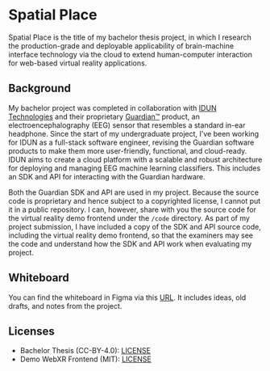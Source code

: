 # Spatial Place

Spatial Place is the title of my bachelor thesis project, in which I research the production-grade and deployable applicability of brain-machine interface technology via the cloud to extend human-computer interaction for web-based virtual reality applications.

## Background

My bachelor project was completed in collaboration with [IDUN Technologies](https://iduntechnologies.com) and their proprietary [Guardian™](https://iduntechnologies.com/guardian-dev-kit) product, an electroencephalography (EEG) sensor that resembles a standard in-ear headphone. Since the start of my undergraduate project, I've been working for IDUN as a full-stack software engineer, revising the Guardian software products to make them more user-friendly, functional, and cloud-ready. IDUN aims to create a cloud platform with a scalable and robust architecture for deploying and managing EEG machine learning classifiers. This includes an SDK and API for interacting with the Guardian hardware.

Both the Guardian SDK and API are used in my project. Because the source code is proprietary and hence subject to a copyrighted license, I cannot put it in a public repository. I can, however, share with you the source code for the virtual reality demo frontend under the `/code` directory. As part of my project submission, I have included a copy of the SDK and API source code, including the virtual reality demo frontend, so that the examiners may see the code and understand how the SDK and API work when evaluating my project.

## Whiteboard

You can find the whiteboard in Figma via this [URL](https://www.figma.com/file/bYgmQkS6tlizeVgHK3YWT1/whiteboard?node-id=0%3A1). It includes ideas, old drafts, and notes from the project.

## Licenses

- Bachelor Thesis (CC-BY-4.0): [LICENSE](/thesis/LICENSE)
- Demo WebXR Frontend (MIT): [LICENSE](LICENSE)
